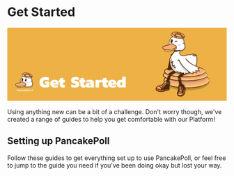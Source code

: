 # Get Started

![](../.gitbook/assets/GETSTARTED.jpg)

Using anything new can be a bit of a challenge. Don't worry though, we've created a range of guides to help you get comfortable with our Platform!

## Setting up PancakePoll

Follow these guides to get everything set up to use PancakePoll, or feel free to jump to the guide you need if you've been doing okay but lost your way.





